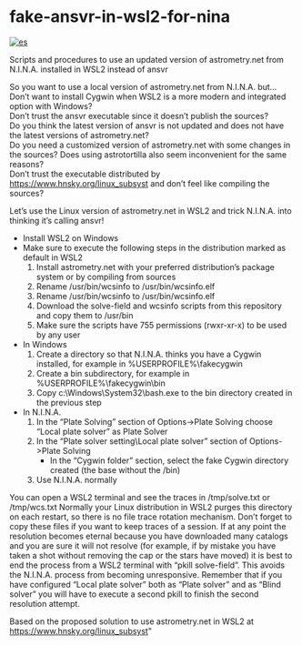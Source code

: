 # fake-ansvr-in-wsl2-for-nina
[![es](https://img.shields.io/badge/lang-es-yellow.svg)](https://github.com/luzbel/fake-ansvr-in-wsl2-for-nina/blob/master/README.md)

Scripts and procedures to use an updated version of astrometry.net from N.I.N.A. installed in WSL2 instead of ansvr

So you want to use a local version of astrometry.net from N.I.N.A. but…  
Don’t want to install Cygwin when WSL2 is a more modern and integrated option with Windows?  
Don’t trust the ansvr executable since it doesn’t publish the sources?  
Do you think the latest version of ansvr is not updated and does not have the latest versions of astrometry.net?  
Do you need a customized version of astrometry.net with some changes in the sources?
Does using astrotortilla also seem inconvenient for the same reasons?  
Don’t trust the executable distributed by https://www.hnsky.org/linux_subsyst and don’t feel like compiling the sources?  

Let’s use the Linux version of astrometry.net in WSL2 and trick N.I.N.A. into thinking it’s calling ansvr!

- Install WSL2 on Windows
-  Make sure to execute the following steps in the distribution marked as default in WSL2
	1. Install astrometry.net with your preferred distribution’s package system or by compiling from sources
	2. Rename /usr/bin/wcsinfo to /usr/bin/wcsinfo.elf
	3. Rename /usr/bin/wcsinfo to /usr/bin/wcsinfo.elf
	4. Download the solve-field and wcsinfo scripts from this repository and copy them to /usr/bin
	5. Make sure the scripts have 755 permissions (rwxr-xr-x) to be used by any user
- In Windows
	1. Create a directory so that N.I.N.A. thinks you have a Cygwin installed, for example in %USERPROFILE%\fakecygwin
	2. Create a bin subdirectory, for example in %USERPROFILE%\fakecygwin\bin
	3. Copy c:\Windows\System32\bash.exe to the bin directory created in the previous step
- In N.I.N.A.
	1. In the “Plate Solving” section of Options->Plate Solving choose “Local plate solver” as Plate Solver
	2. In the “Plate solver setting\Local plate solver” section of Options->Plate Solving
		- In the “Cygwin folder” section, select the fake Cygwin directory created (the base without the /bin)
	3. Use N.I.N.A. normally

You can open a WSL2 terminal and see the traces in /tmp/solve.txt or /tmp/wcs.txt 
Normally your Linux distribution in WSL2 purges this directory on each restart, so there is no file trace rotation mechanism. 
Don’t forget to copy these files if you want to keep traces of a session. 
If at any point the resolution becomes eternal because you have downloaded many catalogs and you are sure it will not resolve (for example, if by mistake you have taken a shot without removing the cap or the stars have moved) it is best to end the process from a WSL2 terminal with “pkill solve-field”. This avoids the N.I.N.A. process from becoming unresponsive. Remember that if you have configured “Local plate solver” both as “Plate solver” and as “Blind solver” you will have to execute a second pkill to finish the second resolution attempt.

Based on the proposed solution to use astrometry.net in WSL2 at https://www.hnsky.org/linux_subsyst"
